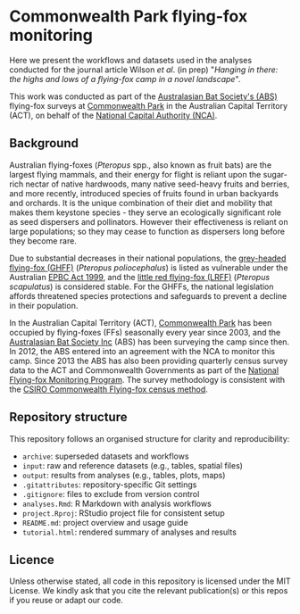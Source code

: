 # **Commonwealth Park flying-fox monitoring**

Here we present the workflows and datasets used in the analyses conducted for the journal article Wilson *et al*. (in prep) "*Hanging in there: the highs and lows of a flying-fox camp in a novel landscape*".

This work was conducted as part of the [Australasian Bat Society's (ABS)](https://www.ausbats.org.au/) flying-fox surveys at [Commonwealth Park](https://www.nca.gov.au/attractions/commonwealth-park#) in the Australian Capital Territory (ACT), on behalf of the [National Capital Authority (NCA)](https://www.nca.gov.au/environment/national-land/conservation-land-management/commonwealth-park-grey-headed-flying-fox).

## Background

Australian flying-foxes (*Pteropus* spp., also known as fruit bats) are the largest flying mammals, and their energy for flight is reliant upon the sugar-rich nectar of native hardwoods, many native seed-heavy fruits and berries, and more recently, introduced species of fruits found in urban backyards and orchards. It is the unique combination of their diet and mobility that makes them keystone species - they serve an ecologically significant role as seed dispersers and pollinators. However their effectiveness is reliant on large populations; so they may cease to function as dispersers long before they become rare. 

Due to substantial decreases in their national populations, the [grey-headed flying-fox (GHFF)](https://australian.museum/learn/animals/bats/grey-headed-flying-fox/) (*Pteropus poliocephalus*) is listed as vulnerable under the Australian [EPBC Act 1999](https://www.dcceew.gov.au/environment/biodiversity/threatened/species/flying-fox-policy-statement#:~:text=The%20grey%2Dheaded%20flying%2Dfox,Act%201999%20(%20EPBC%20Act).), and the [little red flying-fox (LRFF)](https://australian.museum/learn/animals/bats/little-red-flying-fox/) (*Pteropus scapulatus*) is considered stable. For the GHFFs, the national legislation affords threatened species protections and safeguards to prevent a decline in their population.

In the Australian Capital Territory (ACT), [Commonwealth Park](https://www.nca.gov.au/attractions/commonwealth-park#) has been occupied by flying-foxes (FFs) seasonally every year since 2003, and the [Australasian Bat Society Inc](https://www.ausbats.org.au/) (ABS) has been surveying the camp since then. In 2012, the ABS entered into an agreement with the NCA to monitor this camp. Since 2013 the ABS has also been providing quarterly census survey data to the ACT and Commonwealth Governments as part of the [National Flying-fox Monitoring Program](https://www.dcceew.gov.au/environment/biodiversity/threatened/species/flying-fox-monitoring#:~:text=The%20National%20Flying%2Dfox%20Monitoring%20Program%20(NFFMP)%20is%20designed,flying%2Dfoxes%20in%20eastern%20Australia.). The survey methodology is consistent with the [CSIRO Commonwealth Flying-fox census method](http://www.environment.gov.au/biodiversity/threatened/species/pubs/310112-monitoring-methodology.pdf).

## Repository structure

This repository follows an organised structure for clarity and reproducibility:
- `archive`: superseded datasets and workflows 
- `input`: raw and reference datasets (e.g., tables, spatial files) 
- `output`: results from analyses (e.g., tables, plots, maps) 
- `.gitattributes`: repository-specific Git settings 
- `.gitignore`: files to exclude from version control 
- `analyses.Rmd`: R Markdown with analysis workflows 
- `project.Rproj`: RStudio project file for consistent setup 
- `README.md`: project overview and usage guide 
- `tutorial.html`: rendered summary of analyses and results 

## Licence

Unless otherwise stated, all code in this repository is licensed under the MIT License. We kindly ask that you cite the relevant publication(s) or this repos if you reuse or adapt our code.